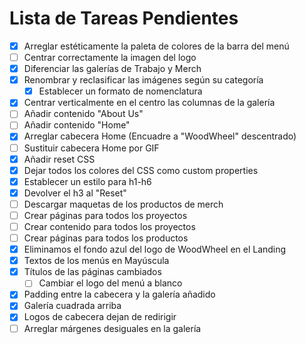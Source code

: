 # Lista de Tareas Pendientes

- [x] Arreglar estéticamente la paleta de colores de la barra del menú
- [ ] Centrar correctamente la imagen del logo
- [x] Diferenciar las galerías de Trabajo y Merch
- [x] Renombrar y reclasificar las imágenes según su categoría
    - [x] Establecer un formato de nomenclatura
- [x] Centrar verticalmente en el centro las columnas de la galería
- [ ] Añadir contenido "About Us"
- [ ] Añadir contenido "Home"
- [x] Arreglar cabecera Home (Encuadre a "WoodWheel" descentrado)
- [ ] Sustituir cabecera Home por GIF
- [x] Añadir reset CSS
- [x] Dejar todos los colores del CSS como custom properties
- [x] Establecer un estilo para h1-h6
- [x] Devolver el h3 al "Reset"
- [ ] Descargar maquetas de los productos de merch
- [ ] Crear páginas para todos los proyectos
- [ ] Crear contenido para todos los proyectos
- [ ] Crear páginas para todos los productos
- [x] Eliminamos el fondo azul del logo de WoodWheel en el Landing
- [x] Textos de los menús en Mayúscula
- [x] Títulos de las páginas cambiados
    - [ ] Cambiar el logo del menú a blanco
- [x] Padding entre la cabecera y la galería añadido
- [x] Galería cuadrada arriba
- [x] Logos de cabecera dejan de redirigir
- [ ] Arreglar márgenes desiguales en la galería